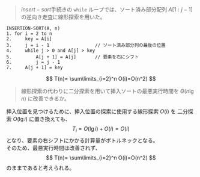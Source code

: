 >$insert-sort$手続きの `while` ループでは、ソート済み部分配列 $A[1:j-1]$ の逆向き走査に線形探索を用いた。<br>
```
INSERTION-SORT(A, n)
1. for i = 2 to n
2.     key = A[i]
3.     j = i - 1                 // ソート済み部分列の最後の位置
4.     while j > 0 and A[j] > key
5.         A[j + 1] = A[j]       // 要素を右にシフト
6.         j = j - 1
7.     A[j + 1] = key 
```
$$
T(n)= \sum\limits_{i=2}^n O(i)=O(n^2)
$$
>線形探索の代わりに二分探索を用いて挿入ソートの最悪実行時間を $\Theta(n \lg n)$ に改善できるか。


挿入位置を見つけるために、挿入位置の探索に使用する線形探索 $O(i)$ を 二分探索 $O(\lg i)$ に置き換えても、
$$
T_i=O(\lg i)+O(i)=O(i)
$$
となり、要素の右シフトにかかる計算量がボトルネックとなる。<br>
そのため、最悪実行時間は改善されず、
$$
T(n)= \sum\limits_{i=2}^n O(i)=O(n^2)
$$
のままであると考えられる。